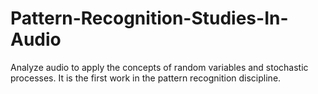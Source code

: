 # Pattern-Recognition-Studies-In-Audio
Analyze audio to apply the concepts of random variables and stochastic processes. It is the first work in the pattern recognition discipline.
